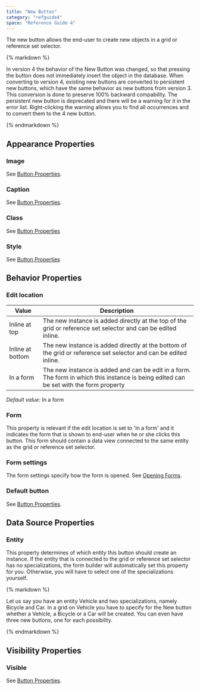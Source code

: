 ```yaml
---
title: "New Button"
category: "refguide4"
space: "Reference Guide 4"
---
```

The new button allows the end-user to create new objects in a grid or reference set selector.

<div class="alert alert-info">{% markdown %}

In version 4 the behavior of the New Button was changed, so that pressing the button does not immediately insert the object in the database. When converting to version 4, existing new buttons are converted to persistent new buttons, which have the same behavior as new buttons from version 3\. This conversion is done to preserve 100% backward compability. The persistent new button is deprecated and there will be a warning for it in the error list. Right-clicking the warning allows you to find all occurrences and to convert them to the 4 new button.

{% endmarkdown %}</div>

## Appearance Properties

### Image

See [Button Properties](button-properties).

### Caption

See [Button Properties](button-properties).

### Class

See [Button Properties](button-properties)

### Style

See [Button Properties](button-properties)

## Behavior Properties

### Edit location

| Value | Description |
| --- | --- |
| Inline at top | The new instance is added directly at the top of the grid or reference set selector and can be edited inline. |
| Inline at bottom | The new instance is added directly at the bottom of the grid or reference set selector and can be edited inline. |
| In a form | The new instance is added and can be edit in a form. The form in which this instance is being edited can be set with the form property |

_Default value:_ In a form

### Form

This property is relevant if the edit location is set to 'In a form' and it indicates the form that is shown to end-user when he or she clicks this button. This form should contain a data view connected to the same entity as the grid or reference set selector.

### Form settings

The form settings specify how the form is opened. See [Opening Forms](opening-forms).

### Default button

See [Button Properties](button-properties).

## Data Source Properties

### Entity

This property determines of which entity this button should create an instance. If the entity that is connected to the grid or reference set selector has no specializations, the form builder will automatically set this property for you. Otherwise, you will have to select one of the specializations yourself.

<div class="alert alert-info">{% markdown %}

Let us say you have an entity Vehicle and two specializations, namely Bicycle and Car. In a grid on Vehicle you have to specify for the New button whether a Vehicle, a Bicycle or a Car will be created. You can even have three new buttons, one for each possibility.

{% endmarkdown %}</div>

## Visibility Properties

### Visible

See [Button Properties](button-properties).